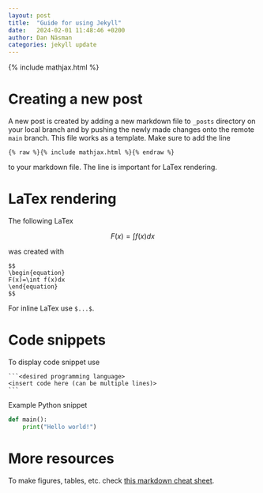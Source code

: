 ```yaml
---
layout: post
title:  "Guide for using Jekyll"
date:   2024-02-01 11:48:46 +0200
author: Dan Näsman
categories: jekyll update
---
```


{% include mathjax.html %}

# Creating a new post

A new post is created by adding a new markdown file to `_posts` directory on your local branch and by pushing the newly made changes onto the remote `main` branch. This file works as a template. Make sure to add the line
```
{% raw %}{% include mathjax.html %}{% endraw %}
```
to your markdown file. The line is important for LaTex rendering.


# LaTex rendering

The following LaTex

$$
\begin{equation}
F(x)=\int f(x)dx
\end{equation}
$$

was created with

```
$$
\begin{equation}
F(x)=\int f(x)dx
\end{equation}
$$
```

For inline LaTex use `$...$`.

# Code snippets

To display code snippet use
````
```<desired programming language>
<insert code here (can be multiple lines)>
```
````

Example Python snippet
```python
def main():
	print("Hello world!")
```

# More resources

To make figures, tables, etc. check [this markdown cheat sheet](https://www.markdownguide.org/cheat-sheet/).
